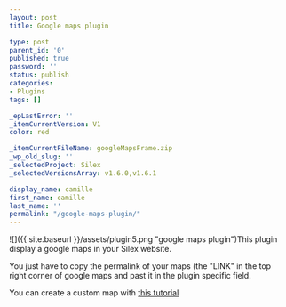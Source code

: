 ```yaml
---
layout: post
title: Google maps plugin

type: post
parent_id: '0'
published: true
password: ''
status: publish
categories:
- Plugins
tags: []

_epLastError: ''
_itemCurrentVersion: V1
color: red

_itemCurrentFileName: googleMapsFrame.zip
_wp_old_slug: ''
_selectedProject: Silex
_selectedVersionsArray: v1.6.0,v1.6.1

display_name: camille
first_name: camille
last_name: ''
permalink: "/google-maps-plugin/"
---
```


![]({{ site.baseurl }}/assets/plugin5.png "google maps plugin")This plugin display a google maps in your Silex website.

You just have to copy the permalink of your maps (the "LINK" in the top right corner of google maps and past it in the plugin specific field.

You can create a custom map with [this tutorial](http://maps.google.com/support/bin/static.py?hl=en&page=guide.cs&guide=21670&topic=21676)